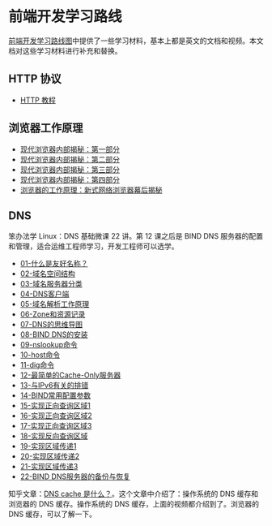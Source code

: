 # 前端开发学习路线

[前端开发学习路线图](https://roadmap.sh/frontend)中提供了一些学习材料，基本上都是英文的文档和视频。本文档对这些学习材料进行补充和替换。

## HTTP 协议

- [HTTP 教程](https://developer.mozilla.org/zh-CN/docs/Web/HTTP)

## 浏览器工作原理

- [现代浏览器内部揭秘：第一部分](https://juejin.cn/post/6844903679389073415)
- [现代浏览器内部揭秘：第二部分](https://juejin.cn/post/6844903692890537992)
- [现代浏览器内部揭秘：第三部分](https://juejin.cn/post/6844903692894732295)
- [现代浏览器内部揭秘：第四部分](https://juejin.cn/post/6844903695600058375)
- [浏览器的工作原理：新式网络浏览器幕后揭秘](https://www.html5rocks.com/zh/tutorials/internals/howbrowserswork/)

## DNS

笨办法学 Linux：DNS 基础微课 22 讲。第 12 课之后是 BIND DNS 服务器的配置和管理，适合运维工程师学习，开发工程师可以选学。

- [01-什么是友好名称？](https://www.bilibili.com/video/BV13a4y1v7zH)
- [02-域名空间结构](https://www.bilibili.com/video/BV16z411i7Py)
- [03-域名服务器分类](https://www.bilibili.com/video/BV1b54y1Q7CG)
- [04-DNS客户端](https://www.bilibili.com/video/BV1mp4y1S7LJ)
- [05-域名解析工作原理](https://www.bilibili.com/video/BV1LK411p7J8)
- [06-Zone和资源记录](https://www.bilibili.com/video/BV1xD4y1D7ru)
- [07-DNS的思维导图](https://www.bilibili.com/video/BV11V411r7qC)
- [08-BIND DNS的安装](https://www.bilibili.com/video/BV1bt4y1y7ZV)
- [09-nslookup命令](https://www.bilibili.com/video/BV1fK411H7oG)
- [10-host命令](https://www.bilibili.com/video/BV12Q4y1P7X8)
- [11-dig命令](https://www.bilibili.com/video/BV16g4y1i798)
- [12-最简单的Cache-Only服务器](https://www.bilibili.com/video/BV1fv411z74v)
- [13-与IPv6有关的排错](https://www.bilibili.com/video/BV1ji4y1x7mL)
- [14-BIND常用配置参数](https://www.bilibili.com/video/BV1yV411r7E3)
- [15-实现正向查询区域1](https://www.bilibili.com/video/BV1PK4y1b7Qm)
- [16-实现正向查询区域2](https://www.bilibili.com/video/BV1Zt4y1C7e2)
- [17-实现正向查询区域3](https://www.bilibili.com/video/BV1L54y1B7Cz)
- [18-实现反向查询区域](https://www.bilibili.com/video/BV1fp4y1S7ga)
- [19-实现区域传递1](https://www.bilibili.com/video/BV18a4y1v7r4)
- [20-实现区域传递2](https://www.bilibili.com/video/BV1ig4y1i79z)
- [21-实现区域传递3](https://www.bilibili.com/video/BV195411p7ZE)
- [22-BIND DNS服务器的备份与恢复](https://www.bilibili.com/video/BV1Ki4y1x7R6)

知乎文章：[DNS cache 是什么？](https://www.zhihu.com/question/302677878)。这个文章中介绍了：操作系统的 DNS 缓存和浏览器的 DNS 缓存。操作系统的 DNS 缓存，上面的视频都介绍到了。浏览器的 DNS 缓存，可以了解一下。